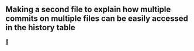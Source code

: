 ## Making a second file to explain how multiple commits on multiple files can be easily accessed in the history table

:rabbit: 
